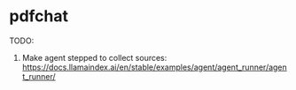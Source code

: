# pdfchat

TODO:

1. Make agent stepped to collect sources: https://docs.llamaindex.ai/en/stable/examples/agent/agent_runner/agent_runner/
